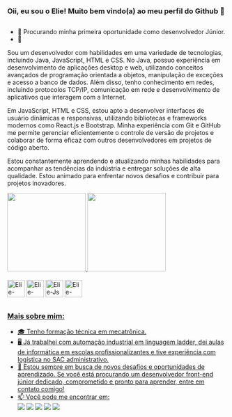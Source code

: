 ### Oii, eu sou o Elie! Muito bem vindo(a) ao meu perfil do Github 👋

##

- 🔭 Procurando minha primeira oportunidade como desenvolvedor Júnior.
- 🌱 

Sou um desenvolvedor com habilidades em uma variedade de tecnologias, incluindo Java, JavaScript, HTML e CSS. No Java, possuo experiência em desenvolvimento de aplicações desktop e web, utilizando conceitos avançados de programação orientada a objetos, manipulação de exceções e acesso a banco de dados. Além disso, tenho conhecimento em redes, incluindo protocolos TCP/IP, comunicação em rede e desenvolvimento de aplicativos que interagem com a Internet.

Em JavaScript, HTML e CSS, estou apto a desenvolver interfaces de usuário dinâmicas e responsivas, utilizando bibliotecas e frameworks modernos como React.js e Bootstrap. Minha experiência com Git e GitHub me permite gerenciar eficientemente o controle de versão de projetos e colaborar de forma eficaz com outros desenvolvedores em projetos de código aberto.

Estou constantemente aprendendo e atualizando minhas habilidades para acompanhar as tendências da indústria e entregar soluções de alta qualidade. Estou animado para enfrentar novos desafios e contribuir para projetos inovadores.


<div>
  <a href="https://github.com/Elie-Ferreir4">
  <img height="180em" src="https://github-readme-stats.vercel.app/api?username=Elie-Ferreir4&show_icons=true&theme=tokyonight&rank_icon=github">
   <img height="180em" src="https://github-readme-stats.vercel.app/api/top-langs/?username=Elie-Ferreir4&layout=compact&theme=tokyonight">
</div>
  
<div style="display: inline-block"><br>
  <img alt="Elie-html" height="40" widh="40" src="https://cdn.jsdelivr.net/gh/devicons/devicon/icons/html5/html5-original-wordmark.svg"/>
  <img alt="Elie-css" height="40" widh="40" src="https://cdn.jsdelivr.net/gh/devicons/devicon/icons/css3/css3-original-wordmark.svg" />
  <img alt="Elie-Js" height="40" widh="40" src="https://cdn.jsdelivr.net/gh/devicons/devicon/icons/javascript/javascript-original.svg" />
  <img alt="Elie-Bootstrap" height="40" widh="40" src="https://cdn.jsdelivr.net/gh/devicons/devicon/icons/bootstrap/bootstrap-original-wordmark.svg" />
</div>
  
##
  
### Mais sobre mim:
- 🎓 Tenho formação técnica em mecatrônica.
- 🖥️ Já trabalhei com automação industrial em linguagem ladder, dei aulas de informática em escolas profissionalizantes e tive experiência com logística no SAC administrativo.
- 🌟 Estou sempre em busca de novos desafios e oportunidades de aprendizado. Se você está procurando um desenvolvedor front-end júnior dedicado, comprometido e pronto para aprender, entre em contato comigo!
- 📫 Você pode me encontrar em: <br> 
<a href="https://www.linkedin.com/in/elie-ferreira-b18537256/"><img src="https://img.shields.io/badge/LinkedIn-0077B5?style=for-the-badge&logo=linkedin&logoColor=white"></a>
<a href="https://www.instagram.com/elie_code/"><img src="https://img.shields.io/badge/Instagram-E4405F?style=for-the-badge&logo=instagram&logoColor=white"></a>
<a href="https://api.whatsapp.com/send?phone=5512997886761&amp;text=Olá Elie vim através de seu perfil do Github"><img src="https://img.shields.io/badge/WhatsApp-25D366?style=for-the-badge&logo=whatsapp&logoColor=white"></a>
<a href="mailto:elie-ferreira@outlook.com"><img src="https://img.shields.io/badge/Microsoft_Outlook-0078D4?style=for-the-badge&logo=microsoft-outlook&logoColor=white"></a>
<a href="mailto:portifolioelie@gmail.com"><img src="https://img.shields.io/badge/Gmail-D14836?style=for-the-badge&logo=gmail&logoColor=white"></a>
